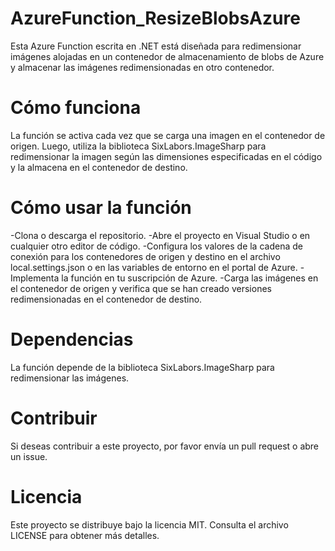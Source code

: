 # AzureFunction_ResizeBlobsAzure

  Esta Azure Function escrita en .NET está diseñada para redimensionar imágenes alojadas en un contenedor de almacenamiento de blobs de Azure y almacenar las imágenes     redimensionadas en otro contenedor.

# Cómo funciona
   La función se activa cada vez que se carga una imagen en el contenedor de origen. Luego, utiliza la biblioteca SixLabors.ImageSharp para redimensionar la imagen          según las dimensiones especificadas en el código y la almacena en el contenedor de destino.

# Cómo usar la función
  -Clona o descarga el repositorio.
  -Abre el proyecto en Visual Studio o en cualquier otro editor de código.
  -Configura los valores de la cadena de conexión para los contenedores de origen y destino en el archivo local.settings.json o en las variables de entorno en el portal    de Azure.
  -Implementa la función en tu suscripción de Azure.
  -Carga las imágenes en el contenedor de origen y verifica que se han creado versiones redimensionadas en el contenedor de destino.

# Dependencias
  La función depende de la biblioteca SixLabors.ImageSharp para redimensionar las imágenes.

# Contribuir
  Si deseas contribuir a este proyecto, por favor envía un pull request o abre un issue.

# Licencia
  Este proyecto se distribuye bajo la licencia MIT. Consulta el archivo LICENSE para obtener más detalles.
